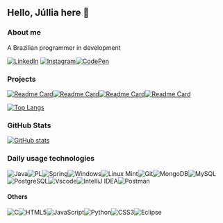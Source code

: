 ## Hello, Júllia here 👋

### About me
A Brazilian programmer in development

[![LinkedIn](https://img.shields.io/badge/LinkedIn-0077B5?style=for-the-badge&logo=linkedin&logoColor=white)](https://www.linkedin.com/in/j%C3%BAllia-r-de-avellar-8b6082280/)  [![Instagram](https://img.shields.io/badge/-Instagram-%23E4405F?style=for-the-badge&logo=instagram&logoColor=white)](https://www.instagram.com/juravellar/)[![CodePen](https://img.shields.io/badge/CodePen-white?style=for-the-badge&logo=codepen&logoColor=black)](https://codepen.io/J-llia-R-de-Avellar)

### Projects
[![Readme Card](https://github-readme-stats.vercel.app/api/pin/?username=juravellar&repo=TikTok-Project&theme=bear)](https://github.com/anuraghazra/github-readme-stats)[![Readme Card](https://github-readme-stats.vercel.app/api/pin/?username=juravellar&repo=AlgaWorksContatos&theme=bear)](https://github.com/anuraghazra/github-readme-stats)[![Readme Card](https://github-readme-stats.vercel.app/api/pin/?username=juravellar&repo=to-do-list-original&theme=bear)](https://github.com/anuraghazra/github-readme-stats)[![Readme Card](https://github-readme-stats.vercel.app/api/pin/?username=juravellar&repo=sisweb_estevao_n2&theme=bear)](https://github.com/anuraghazra/github-readme-stats)

[![Top Langs](https://github-readme-stats.vercel.app/api/top-langs/?username=juravellar&layout=compact&theme=bear)](https://github.com/anuraghazra/github-readme-stats)

### GitHub Stats
[![GitHub stats](https://github-readme-stats.vercel.app/api?username=juravellar&show_icons=true&theme=bear&hide_title=true&hide=stars)](https://github.com/anuraghazra/github-readme-stats&hide_title=true&hide=stars)

### Daily usage technologies
![Java](https://img.shields.io/badge/java-%23ED8B00.svg?style=for-the-badge&logo=openjdk&logoColor=white)![PL](https://img.shields.io/badge/PL%2FSQL-FFFFFF?style=for-the-badge&logo=oracle&logoColor=FF0000&labelColor=FFFFFF&color=FF0000)![Spring](https://img.shields.io/badge/spring-%236DB33F.svg?style=for-the-badge&logo=spring&logoColor=white)![Windows](https://img.shields.io/badge/Windows-000?style=for-the-badge&logo=windows&logoColor=2CA5E0)![Linux Mint](https://img.shields.io/badge/Linux%20Mint-87CF3E?style=for-the-badge&logo=Linux%20Mint&logoColor=white)![Git](https://img.shields.io/badge/GIT-E44C30?style=for-the-badge&logo=git&logoColor=white)![MongoDB](https://img.shields.io/badge/MongoDB-%234ea94b.svg?style=for-the-badge&logo=mongodb&logoColor=white)![MySQL](https://img.shields.io/badge/MySQL-00000F?style=for-the-badge&logo=mysql&logoColor=white)![PostgreSQL](https://img.shields.io/badge/PostgreSQL-000?style=for-the-badge&logo=postgresql)![Vscode](https://img.shields.io/badge/Vscode-007ACC?style=for-the-badge&logo=visual-studio-code&logoColor=white)![IntelliJ IDEA](https://img.shields.io/badge/IntelliJIDEA-000000.svg?style=for-the-badge&logo=intellij-idea&logoColor=white)![Postman](https://img.shields.io/badge/Postman-FF6C37.svg?style=for-the-badge&logo=Postman&logoColor=white)

#### Others
![C](https://img.shields.io/badge/c-%2300599C.svg?style=for-the-badge&logo=c&logoColor=white)![HTML5](https://img.shields.io/badge/html5-%23E34F26.svg?style=for-the-badge&logo=html5&logoColor=white)![JavaScript](https://img.shields.io/badge/javascript-%23323330.svg?style=for-the-badge&logo=javascript&logoColor=%23F7DF1E)![Python](https://img.shields.io/badge/python-3670A0?style=for-the-badge&logo=python&logoColor=ffdd54)![CSS3](https://img.shields.io/badge/css3-%231572B6.svg?style=for-the-badge&logo=css3&logoColor=white)![Eclipse](https://img.shields.io/badge/Eclipse-FE7A16.svg?style=for-the-badge&logo=Eclipse&logoColor=white)
